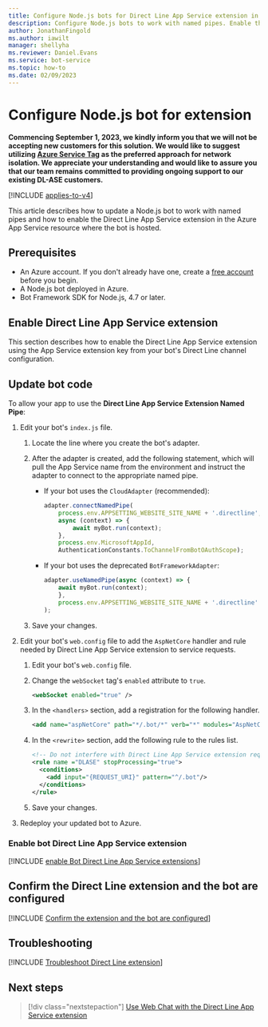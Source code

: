 ```yaml
---
title: Configure Node.js bots for Direct Line App Service extension in the Bot Framework SDK
description: Configure Node.js bots to work with named pipes. Enable the Direct Line App Service extension and configure bots to use the extension.
author: JonathanFingold
ms.author: iawilt
manager: shellyha
ms.reviewer: Daniel.Evans
ms.service: bot-service
ms.topic: how-to
ms.date: 02/09/2023
---
```


# Configure Node.js bot for extension

**Commencing September 1, 2023, we kindly inform you that we will not be accepting new customers for this solution. We would like to suggest utilizing [Azure Service Tag](https://learn.microsoft.com/en-us/azure/virtual-network/service-tags-overview#available-service-tags) as the preferred approach for network isolation. We appreciate your understanding and would like to assure you that our team remains committed to providing ongoing support to our existing DL-ASE customers.**

[!INCLUDE [applies-to-v4](includes/applies-to-v4-current.md)]

This article describes how to update a Node.js bot to work with named pipes and how to enable the Direct Line App Service extension in the Azure App Service resource where the bot is hosted.

## Prerequisites

- An Azure account. If you don't already have one, create a [free account](https://azure.microsoft.com/free/?WT.mc_id=A261C142F) before you begin.
- A Node.js bot deployed in Azure.
- Bot Framework SDK for Node.js, 4.7 or later.

## Enable Direct Line App Service extension

This section describes how to enable the Direct Line App Service extension using the App Service extension key from your bot's Direct Line channel configuration.

## Update bot code

To allow your app to use the **Direct Line App Service Extension Named Pipe**:

1. Edit your bot's `index.js` file.
   1. Locate the line where you create the bot's adapter.
   1. After the adapter is created, add the following statement, which will pull the App Service name from the environment and instruct the adapter to connect to the appropriate named pipe.

      - If your bot uses the `CloudAdapter` (recommended):

        ```javascript
        adapter.connectNamedPipe(
            process.env.APPSETTING_WEBSITE_SITE_NAME + '.directline',
            async (context) => {
                await myBot.run(context);
            },
            process.env.MicrosoftAppId,
            AuthenticationConstants.ToChannelFromBotOAuthScope);
        ```

      - If your bot uses the deprecated `BotFrameworkAdapter`:

        ```javascript
        adapter.useNamedPipe(async (context) => {
            await myBot.run(context);
            },
            process.env.APPSETTING_WEBSITE_SITE_NAME + '.directline'
        );
        ```

   1. Save your changes.

1. Edit your bot's `web.config` file to add the `AspNetCore` handler and rule needed by Direct Line App Service extension to service requests.

   1. Edit your bot's `web.config` file.
   1. Change the `webSocket` tag's `enabled` attribute to `true`.

      ```xml
      <webSocket enabled="true" />
      ```

   1. In the `<handlers>` section, add a registration for the following handler.

      ```xml
      <add name="aspNetCore" path="*/.bot/*" verb="*" modules="AspNetCoreModule" resourceType="Unspecified" />
      ```

   1. In the `<rewrite>` section, add the following rule to the rules list.

      ```xml
      <!-- Do not interfere with Direct Line App Service extension requests. (This rule should be as high in the rules section as possible to avoid conflicts.) -->
      <rule name ="DLASE" stopProcessing="true">
        <conditions>
          <add input="{REQUEST_URI}" pattern="^/.bot"/>
        </conditions>
      </rule>
      ```

   1. Save your changes.

1. Redeploy your updated bot to Azure.

### Enable bot Direct Line App Service extension

[!INCLUDE [enable Bot Direct Line App Service extensions](includes/directline-enable-dl-asp.md)]

## Confirm the Direct Line extension and the bot are configured

[!INCLUDE [Confirm the extension and the bot are configured](includes/directline-confirm-extension-bot-config.md)]

## Troubleshooting

[!INCLUDE [Troubleshoot Direct Line extension](includes/directline-troubleshoot.md)]

## Next steps

> [!div class="nextstepaction"]
> [Use Web Chat with the Direct Line App Service extension](./bot-service-channel-directline-extension-webchat-client.md)
